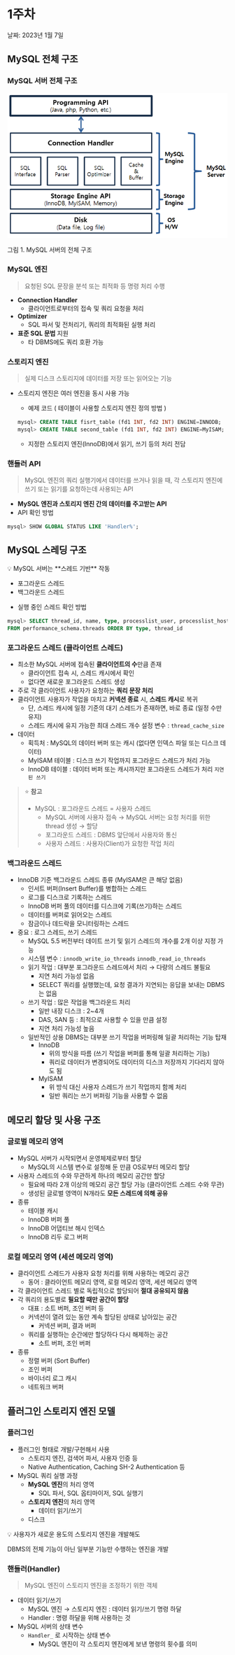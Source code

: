 # 1주차

날짜: 2023년 1월 7일

## MySQL 전체 구조


### MySQL 서버 전체 구조

![](../images/4.1.1.png)

그림 1. MySQL 서버의 전체 구조

### MySQL 엔진

> 요청된 SQL 문장을 분석 또는 최적화 등 명령 처리 수행
> 
- **Connection Handler**
    - 클라이언트로부터의 접속 및 쿼리 요청을 처리
- **Optimizer**
    - SQL 파서 및 전처리기, 쿼리의 최적화된 실행 처리
- **표준 SQL 문법** 지원
    - 타 DBMS에도 쿼리 호환 가능

### 스토리지 엔진


> 실제 디스크 스토리지에 데이터를 저장 또는 읽어오는 기능
> 
- 스토리지 엔진은 여러 엔진을 동시 사용 가능
    - 예제 코드 ( 테이블이 사용할 스토리지 엔진 정의 방법 )
    
    ```sql
    mysql> CREATE TABLE fisrt_table (fd1 INT, fd2 INT) ENGINE=INNODB;
    mysql> CREATE TABLE second_table (fd1 INT, fd2 INT) ENGINE=MyISAM;
    ```
    
    - 지정한 스토리지 엔진(InnoDB)에서 읽기, 쓰기 등의 처리 전담

### 핸들러 API


> MySQL 엔진의 쿼리 실행기에서 데이터를 쓰거나 읽을 때,
각 스토리지 엔진에 쓰기 또는 읽기를 요청하는데 사용되는 API
> 
- **MySQL 엔진과 스토리지 엔진 간의 데이터를 주고받는 API**
- API 확인 방법

```sql
mysql> SHOW GLOBAL STATUS LIKE 'Handler%';
```

## MySQL 스레딩 구조

<aside>
💡 MySQL 서버는 **스레드 기반** 작동

- 포그라운드 스레드
- 백그라운드 스레드
</aside>

- 실행 중인 스레드 확인 방법

```sql
mysql> SELECT thread_id, name, type, processlist_user, processlist_host
FROM performance_schema.threads ORDER BY type, thread_id
```

### 포그라운드 스레드 (클라이언트 스레드)


- 최소한 MySQL 서버에 접속된 **클라이언트의 수**만큼 존재
    - 클라이언트 접속 시, 스레드 캐시에서 확인
    - 없다면 새로운 포그라운드 스레드 생성
- 주로 각 클라이언트 사용자가 요청하는 **쿼리 문장 처리**
- 클라이언트 사용자가 작업을 마치고 **커넥션 종료** 시, **스레드 캐시**로 복귀
    - 단, 스레드 캐시에 일정 기준의 대기 스레드가 존재하면, 바로 종료 (일정 수만 유지)
    - 스레드 캐시에 유지 가능한 최대 스레드 개수 설정 변수 : `thread_cache_size`
- 데이터
    - 획득처 : MySQL의 데이터 버퍼 또는 캐시 (없다면 인덱스 파일 또는 디스크 데이터)
    - MyISAM 테이블 : 디스크 쓰기 작업까지 포그라운드 스레드가 처리 가능
    - InnoDB 테이블 : 데이터 버퍼 또는 캐시까지만 포그라운드 스레드가 처리 `지연된 쓰기`

> ⭐ **참고**
> 
> - MySQL : 포그라운드 스레드 = 사용자 스레드
>     - MySQL 서버에 사용자 접속 → MySQL 서버는 요청 처리를 위한 thread 생성 → 할당
>     - 포그라운드 스레드 : DBMS 앞단에서 사용자와 통신
>     - 사용자 스레드 : 사용자(Client)가 요청한 작업 처리

### 백그라운드 스레드


- InnoDB 기준 백그라운드 스레드 종류 (MyISAM은 큰 해당 없음)
    - 인서트 버퍼(Insert Buffer)를 병합하는 스레드
    - 로그를 디스크로 기록하는 스레드
    - InnoDB 버퍼 풀의 데이터를 디스크에 기록(쓰기)하는 스레드
    - 데이터를 버퍼로 읽어오는 스레드
    - 잠금이나 데드락을 모니터링하는 스레드
- 중요 : 로그 스레드, 쓰기 스레드
    - MySQL 5.5 버전부터 데이트 쓰기 및 읽기 스레드의 개수를 2개 이상 지정 가능
    - 시스템 변수 : `innodb_write_io_threads`  `innodb_read_io_threads`
    - 읽기 작업 : 대부분 포그라운드 스레드에서 처리 → 다량의 스레드 불필요
        - 지연 처리 가능성 없음
        - SELECT 쿼리를 실행했는데, 요청 결과가 지연되는 응답을 보내는 DBMS는 없음
    - 쓰기 작업 : 많은 작업을 백그라운드 처리
        - 일반 내장 디스크 : 2~4개
        - DAS, SAN 등 : 최적으로 사용할 수 있을 만큼 설정
        - 지연 처리 가능성 높음
    - 일반적인 상용 DBMS는 대부분 쓰기 작업을 버퍼링해 일괄 처리하는 기능 탑재
        - InnoDB
            - 위의 방식을 따름 (쓰기 작업을 버퍼를 통해 일괄 처리하는 기능)
            - 쿼리로 데이터가 변경되어도 데이터의 디스크 저장까지 기다리지 않아도 됨
        - MyISAM
            - 위 방식 대신 사용자 스레드가 쓰기 작업까지 함께 처리
            - 일반 쿼리는 쓰기 버퍼링 기능을 사용할 수 없음

## 메모리 할당 및 사용 구조

### 글로벌 메모리 영역


- MySQL 서버가 시작되면서 운영체제로부터 할당
    - MySQL의 시스템 변수로 설정해 둔 만큼 OS로부터 메모리 할당
- 사용자 스레드의 수와 무관하게 하나의 메모리 공간만 할당
    - 필요에 따라 2개 이상의 메모리 공간 할당 가능 (클라이언트 스레드 수와 무관)
    - 생성된 글로벌 영역이 N개라도 **모든 스레드에 의해 공유**
- 종류
    - 테이블 캐시
    - InnoDB 버퍼 풀
    - InnoDB 어댑티브 해시 인덱스
    - InnoDB 리두 로그 버퍼

### 로컬 메모리 영역 (세션 메모리 영역)


- 클라이언트 스레드가 사용자 요청 처리를 위해 사용하는 메모리 공간
    - 동어 : 클라이언트 메모리 영역, 로컬 메모리 영역, 세션 메모리 영역
- 각 클라이언트 스레드 별로 독립적으로 할당되어 **절대 공유되지 않음**
- 각 쿼리의 용도별로 **필요할 때만 공간이 할당**
    - 대표 : 소트 버퍼, 조인 버퍼 등
    - 커넥션이 열려 있는 동안 계속 할당된 상태로 남아있는 공간
        - 커넥션 버퍼, 결과 버퍼
    - 쿼리를 실행하는 순간에만 할당하다 다시 해제하는 공간
        - 소트 버퍼, 조인 버퍼
- 종류
    - 정렬 버퍼 (Sort Buffer)
    - 조인 버퍼
    - 바이너리 로그 캐시
    - 네트워크 버퍼

## 플러그인 스토리지 엔진 모델

### 플러그인


- 플러그인 형태로 개발/구현해서 사용
    - 스토리지 엔진, 검색어 파서, 사용자 인증 등
    - Native Authentication, Caching SH-2 Authentication 등
- MySQL 쿼리 실행 과정
    - **MySQL 엔진**의 처리 영역
        - SQL 파서, SQL 옵티마이저, SQL 실행기
    - **스토리지 엔진**의 처리 영역
        - 데이터 읽기/쓰기
    - 디스크

<aside>
💡 사용자가 새로운 용도의 스토리지 엔진을 개발해도

DBMS의 전체 기능이 아닌 일부분 기능만 수행하는 엔진을 개발

</aside>

### 핸들러(Handler)

> MySQL 엔진이 스토리지 엔진을 조정하기 위한 객체
> 
- 데이터 읽기/쓰기
    - MySQL 엔진 → 스토리지 엔진 : 데이터 읽기/쓰기 명령 하달
    - Handler : 명령 하달을 위해 사용하는 것
- MySQL 서버의 상태 변수
    - `Handler_` 로 시작하는 상태 변수
        - MySQL 엔진이 각 스토리지 엔진에게 보낸 명령의 횟수를 의미
